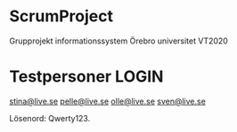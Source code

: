 # ScrumProject
 Grupprojekt informationssystem Örebro universitet VT2020

# Testpersoner LOGIN
 stina@live.se
 pelle@live.se
 olle@live.se
 sven@live.se

Lösenord: Qwerty123.
	